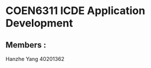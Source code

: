 <h1><b>COEN6311 ICDE Application Development</b></h1>

<h2>Members :</h2>
Hanzhe Yang 40201362

<h1></h1>